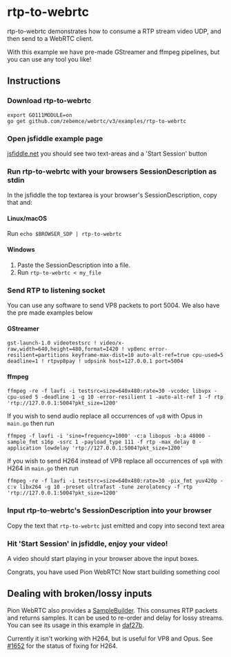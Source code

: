 # rtp-to-webrtc
rtp-to-webrtc demonstrates how to consume a RTP stream video UDP, and then send to a WebRTC client.

With this example we have pre-made GStreamer and ffmpeg pipelines, but you can use any tool you like!

## Instructions
### Download rtp-to-webrtc
```
export GO111MODULE=on
go get github.com/zebemce/webrtc/v3/examples/rtp-to-webrtc
```

### Open jsfiddle example page
[jsfiddle.net](https://jsfiddle.net/z7ms3u5r/) you should see two text-areas and a 'Start Session' button


### Run rtp-to-webrtc with your browsers SessionDescription as stdin
In the jsfiddle the top textarea is your browser's SessionDescription, copy that and:

#### Linux/macOS
Run `echo $BROWSER_SDP | rtp-to-webrtc`

#### Windows
1. Paste the SessionDescription into a file.
1. Run `rtp-to-webrtc < my_file`

### Send RTP to listening socket
You can use any software to send VP8 packets to port 5004. We also have the pre made examples below


#### GStreamer
```
gst-launch-1.0 videotestsrc ! video/x-raw,width=640,height=480,format=I420 ! vp8enc error-resilient=partitions keyframe-max-dist=10 auto-alt-ref=true cpu-used=5 deadline=1 ! rtpvp8pay ! udpsink host=127.0.0.1 port=5004
```

#### ffmpeg
```
ffmpeg -re -f lavfi -i testsrc=size=640x480:rate=30 -vcodec libvpx -cpu-used 5 -deadline 1 -g 10 -error-resilient 1 -auto-alt-ref 1 -f rtp 'rtp://127.0.0.1:5004?pkt_size=1200'
```

If you wish to send audio replace all occurrences of `vp8` with Opus in `main.go` then run

```
ffmpeg -f lavfi -i 'sine=frequency=1000' -c:a libopus -b:a 48000 -sample_fmt s16p -ssrc 1 -payload_type 111 -f rtp -max_delay 0 -application lowdelay 'rtp://127.0.0.1:5004?pkt_size=1200'
```

If you wish to send H264 instead of VP8 replace all occurrences of `vp8` with H264 in `main.go` then run

```
ffmpeg -re -f lavfi -i testsrc=size=640x480:rate=30 -pix_fmt yuv420p -c:v libx264 -g 10 -preset ultrafast -tune zerolatency -f rtp 'rtp://127.0.0.1:5004?pkt_size=1200'
```

### Input rtp-to-webrtc's SessionDescription into your browser
Copy the text that `rtp-to-webrtc` just emitted and copy into second text area

### Hit 'Start Session' in jsfiddle, enjoy your video!
A video should start playing in your browser above the input boxes.

Congrats, you have used Pion WebRTC! Now start building something cool

## Dealing with broken/lossy inputs
Pion WebRTC also provides a [SampleBuilder](https://pkg.go.dev/github.com/zebemce/webrtc/v3@v3.0.4/pkg/media/samplebuilder). This consumes RTP packets and returns samples.
It can be used to re-order and delay for lossy streams. You can see its usage in this example in [daf27b](https://github.com/pion/webrtc/commit/daf27bd0598233b57428b7809587ec3c09510413).

Currently it isn't working with H264, but is useful for VP8 and Opus. See [#1652](https://github.com/pion/webrtc/issues/1652) for the status of fixing for H264.
